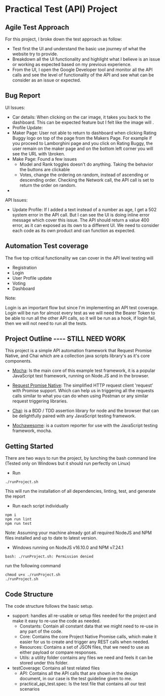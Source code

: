 # Practical Test (API) Project

## Agile Test Approach 
For this project, I broke down the test approach as follow:

* Test first the UI and understand the basic use journey of what the website try to provide.
* Breakdown all the UI functionality and highlight what I believe is an issue or working as expected based on my previous experience. 
* From the UI, I open the Google Developer tool and monitor all the API calls and see the level of functionality of the API and see what can be consider as an issue or expected.


## Bug Report

UI Issues:

* Car details: When clicking on the car image, it takes you back to the dashboard. This can be expected feature but I felt like the image will .
* Profile Update: 
* Maker Page: User not able to return to dashboard when clicking Rating Buggy logo on top of the page from the Makers Page. For example if you proceed to Lamborghini page and you click on Rating Buggy, the user remain on the maker page and on the bottom left corner you will see the URL with \broken.
* Make Page: Found a few issues
  * Model and Rank toggles doesn't do anything. Taking the behavior the buttons are clickable 
  * Votes, change the ordering on random, instead of ascending or descending order. Checking the Network call, the API call is set to return the order on random.
*  


API Issues:

* Update Profile: If I added a text instead of a number as age, I get a 502 system error in the API call. 
But I can see the UI is doing inline error message which cover this issue. The API should return a value 400 error, as it can exposed as its own to a different UI. We need to consider each code as its own product and can function as expected.

## Automation Test coverage

The five top critical functionality we can cover in the API level testing will

* Registration
* Login
* User Profile update
* Voting
* Dashboard

Note:

  Login is an important flow but since I'm implementing an API test coverage. Login will be run for almost every test as we will need the Bearer Token to be able to run all the other API calls, so it will be run as a hook, if login fail, then we will not need to run all the tests.

## Project Outline ---- STILL NEED WORK

This project is a simple API automation framework that Request Promise Native, and Chai which are a collection java scripts library's as it's core components.

* [Mocha](https://mochajs.org/): Is the main core of this example test framework, it is a popular JavaScript test framework, running on Node.JS and in the browser.

* [Request Promise Native](https://github.com/request/request-promise-native): The simplified HTTP request client 'request' with Promise support. Which can help us in triggering all the requests calls similar to what you can do when using Postman or any similar request triggering libraries.

* [Chai](https://www.chaijs.com/): is a BDD / TDD assertion library for node and the browser that can be delightfully paired with any JavaScript testing framework.

* [Mochawesome](https://www.npmjs.com/package/mochawesome): is a custom reporter for use with the JavaScript testing framework, mocha.

## Getting Started
There are two ways to run the project, by lunching the bash command line (Tested only on Windows but it should run perfectly on Linux)

* Run 
```
./runProject.sh
```
 This will run the installation of all dependencies, linting, test, and generate the report

* Run each script individually

```
npm i
npm run lint
npm run test
```
Note:
Assuming your machine already got all required NodeJS and NPM files installed and up to date to latest version.
* Windows running on NodeJS v16.10.0 and NPM v7.24.1
 
```
bash: ./runProject.sh: Permission denied
```
run the following command
```
chmod u+x ./runProject.sh
./runProject.sh
```

## Code Structure

The code structure follows the basic setup.
   
   * support: handles all re-usable or setup files needed for the project and 
   make it easy to re-use the code as needed.
     * Constants: Contain all constant data that we might need to re-use in any part of the code.
     * Core: Contains the core Project Native Promise calls, which make it easier for us to create and trigger any REST calls when needed.
     * Resources: Contains a set of JSON files, that we need to use as either payload or compare responses.
     * Utils: a utility folder contains any files we need and feels it can be stored under this folder.
   * testCoverage: Contains all test related files
       * API: Contains all the API calls that are shown in the design document, in our case is the test guideline given to me.
       * practical_api_test.spec: Is the test file that contains all our test scenarios
